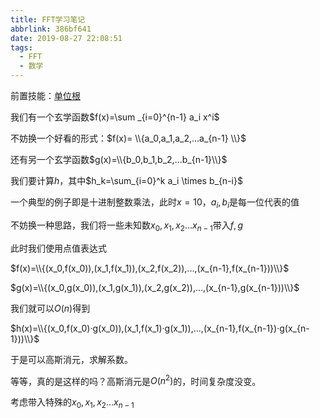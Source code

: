```yaml
---
title: FFT学习笔记
abbrlink: 386bf641
date: 2019-08-27 22:08:51
tags:
  - FFT
  - 数学
---
```


前置技能：[单位根](https://gaisaiyuno.github.io/archives/3594e75f.html)

我们有一个玄学函数$f(x)=\sum _{i=0}^{n-1} a_i x^i$

不妨换一个好看的形式：$f(x)= \\{a_0,a_1,a_2,...a_{n-1} \\}$

还有另一个玄学函数$g(x)=\\{b_0,b_1,b_2,...b_{n-1}\\}$

我们要计算$h$，其中$h_k=\sum_{i=0}^k a_i \times b_{n-i}$

一个典型的例子即是十进制整数乘法，此时$x=10$，$a_i,b_i$是每一位代表的值

不妨换一种思路，我们将一些未知数$x_0,x_1,x_2...x_{n-1}$带入$f,g$

此时我们使用点值表达式

$f(x)=\\{(x_0,f(x_0)),(x_1,f(x_1)),(x_2,f(x_2)),...,(x_{n-1},f(x_{n-1}))\\}$

$g(x)=\\{(x_0,g(x_0)),(x_1,g(x_1)),(x_2,g(x_2)),...,(x_{n-1},g(x_{n-1}))\\}$

我们就可以$O(n)$得到

$h(x)=\\{(x_0,f(x_0)·g(x_0)),(x_1,f(x_1)·g(x_1)),...,(x_{n-1},f(x_{n-1})·g(x_{n-1}))\\}$

于是可以高斯消元，求解系数。

等等，真的是这样的吗？高斯消元是$O(n^2)$的，时间复杂度没变。

考虑带入特殊的$x_0,x_1,x_2...x_{n-1}$